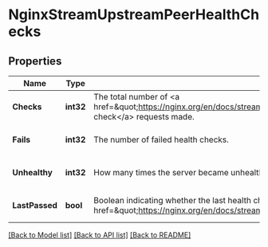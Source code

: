 # NginxStreamUpstreamPeerHealthChecks

## Properties
Name | Type | Description | Notes
------------ | ------------- | ------------- | -------------
**Checks** | **int32** | The total number of &lt;a href&#x3D;\&quot;https://nginx.org/en/docs/stream/ngx_stream_upstream_hc_module.html#health_check\&quot;&gt;health check&lt;/a&gt; requests made. | [optional] [default to null]
**Fails** | **int32** | The number of failed health checks. | [optional] [default to null]
**Unhealthy** | **int32** | How many times the server became unhealthy (state “&lt;code&gt;unhealthy&lt;/code&gt;”). | [optional] [default to null]
**LastPassed** | **bool** | Boolean indicating whether the last health check request was successful and passed &lt;a href&#x3D;\&quot;https://nginx.org/en/docs/stream/ngx_stream_upstream_hc_module.html#match\&quot;&gt;tests&lt;/a&gt;. | [optional] [default to null]

[[Back to Model list]](../README.md#documentation-for-models) [[Back to API list]](../README.md#documentation-for-api-endpoints) [[Back to README]](../README.md)


